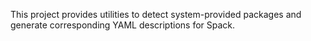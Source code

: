 This project provides utilities to detect system-provided packages
and generate corresponding YAML descriptions for Spack.
